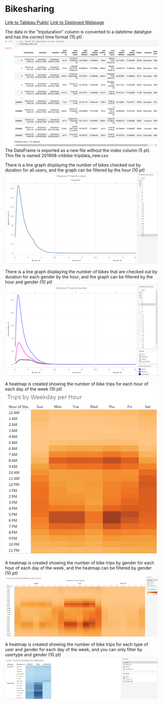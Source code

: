 # Bikesharing
[Link to Tableau Public](https://public.tableau.com/shared/QJFZT59GR?:display_count=n&:origin=viz_share_link)
[Link to Deployed Webpage](https://highpointer.github.io/Bikesharing_CitiBike/)

The data in the "tripduration" column is converted to a datetime datatype and has the correct time format (15 pt)
![Output_of_converted_values_of_tripduration](Contacts/Output_of_converted_values_of_tripduration.png)
The DataFrame is exported as a new file without the index column (5 pt). This file is named 201908-citibike-tripdata_new.csv

There is a line graph displaying the number of bikes checked out by duration for all users, and the graph can be filtered by the hour (10 pt)
![Checkout_Times_for_Users_Viz](Contacts/Checkout_Times_for_Users_Viz.png)

There is a line graph displaying the number of bikes that are checked out by duration for each gender by the hour, and the graph can be filtered by the hour and gender (10 pt)
![Checkout_Times_for_Gender_Viz](Contacts/Checkout_Times_for_Gender_Viz.png)

A heatmap is created showing the number of bike trips for each hour of each day of the week (10 pt)
![Trips_by_Weekday_per_Hour_Viz](Contacts/Trips_by_Weekday_per_Hour_Viz.png)

A heatmap is created showing the number of bike trips by gender for each hour of each day of the week, and the heatmap can be filtered by gender (10 pt)
![Trips_by_Gender_(Weekday_per_Hour)_Viz](Contacts/Trips_by_Gender_(Weekday_per_Hour)_Viz.png)

A heatmap is created showing the number of bike trips for each type of user and gender for each day of the week, and you can only filter by usertype and gender (10 pt)
![User_Trips_by_Gender_by_Weekday_Viz](Contacts/User_Trips_by_Gender_by_Weekday_Viz.png)
